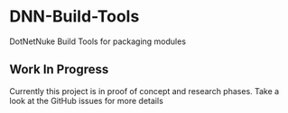 # DNN-Build-Tools
DotNetNuke Build Tools for packaging modules

## Work In Progress
Currently this project is in proof of concept and research phases. Take a look at the GitHub issues for more details
